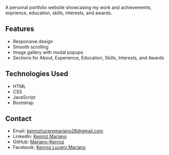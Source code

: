 A personal portfolio website showcasing my work and achievements, exprience, education, skills, interests, and awards.

## Features

- Responsive design
- Smooth scrolling
- Image gallery with modal popups
- Sections for About, Experience, Education, Skills, Interests, and Awards

## Technologies Used

- HTML
- CSS
- JavaScript
- Bootstrap

## Contact

- Email: kenrozluceromariano28@gmail.com
- LinkedIn: [Kenroz Mariano](https://www.linkedin.com/in/kenroz-mariano-6236ba310)
- GitHub: [Mariano-Kenroz](https://github.com/Mariano-Kenroz)
- Facebook: [Kenroz Lucero Mariano](https://www.facebook.com/kenroz.lucero.mariano)
